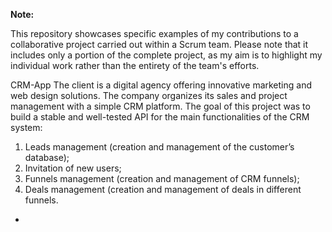 **Note:**

This repository showcases specific examples of my contributions to a collaborative project carried out within a Scrum team. Please note that it includes only a portion of the complete project, as my aim is to highlight my individual work rather than the entirety of the team's efforts.

CRM-App
The client is a digital agency offering innovative marketing and web design solutions. The company organizes its sales and project management with a simple CRM platform. The goal of this project was to build a stable and well-tested API for the main functionalities of the CRM system:
1. Leads management (creation and management of the customer’s database);
2. Invitation of new users;
3. Funnels management (creation and management of CRM funnels);
4. Deals management (creation and management of deals in different funnels.




-
